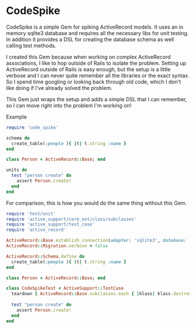 # CodeSpike

CodeSpike is a simple Gem for spiking ActiveRecord models. It uses an in memory sqlite3 database and requires all the necessary libs 
for unit testing. In addition it provides a DSL for creating the database schema as well calling test methods. 

I created this Gem because when working on complex ActiveRecord associations, I like to hop outside of Rails to isolate the problem. Setting up
ActiveRecord outside of Rails is easy enough, but the setup is a little verbose and I can never quite remember all the libraries 
or the exact syntax. So I spend time googling or looking back through old code, which I don't like doing if I've already solved the problem. 

This Gem just wraps the setup and adds a simple DSL that I can remember, so I can move right into the problem I'm working on!

Example

```ruby
require 'code_spike'

schema do
  create_table(:people ){ |t| t.string :name }
end

class Person < ActiveRecord::Base; end

units do
  test "person create" do
    assert Person.create!
  end
end
```

For comparison, this is how you would do the same thing without this Gem.

```ruby
require 'test/unit'
require 'active_support/core_ext/class/subclasses'
require 'active_support/test_case'
require 'active_record'

ActiveRecord::Base.establish_connection(adapter: 'sqlite3', database: ':memory:')
ActiveRecord::Migration.verbose = false

ActiveRecord::Schema.define do
  create_table(:people ){ |t| t.string :name }
end

class Person < ActiveRecord::Base; end

class CodeSpikeTest < ActiveSupport::TestCase
  teardown { ActiveRecord::Base.subclasses.each { |klass| klass.destroy_all} }  
  
  test "person create" do
    assert Person.create!
  end
end
```
